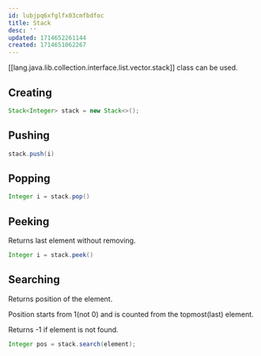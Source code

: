 ```yaml
---
id: lubjpq6xfglfx03cmfbdfoc
title: Stack
desc: ''
updated: 1714652261144
created: 1714651062267
---
```


[[lang.java.lib.collection.interface.list.vector.stack]] class can be used.

## Creating

```java
Stack<Integer> stack = new Stack<>();
```

## Pushing

```java
stack.push(i)
```

## Popping

```java
Integer i = stack.pop()
```

## Peeking

Returns last element without removing.

```java
Integer i = stack.peek()
```

## Searching

Returns position of the element. 

Position starts from 1(not 0) and is counted from the topmost(last) element.

Returns -1 if element is not found.

```java
Integer pos = stack.search(element);
```
